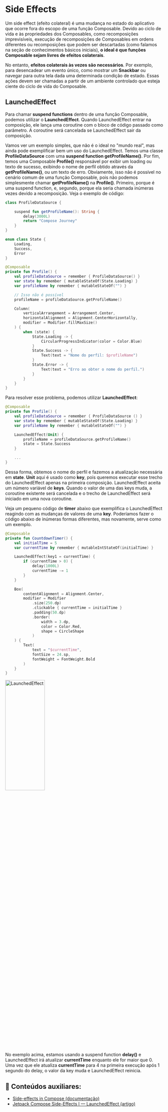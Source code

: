 # Side Effects

Um side effect (efeito colateral) é uma mudança no estado do aplicativo que ocorre fora do escopo de uma função Composable. Devido ao ciclo de vida e às propriedades dos Composables, como recomposições imprevisíveis, execução de recomposições de Composables em ordens diferentes ou recomposições que podem ser descartadas (como falamos na seção de conhecimentos básicos iniciais), **o ideal é que funções Composable sejam livres de efeitos colaterais**.

No entanto, **efeitos colaterais às vezes são necessários**. Por exemplo, para desencadear um evento único, como mostrar um **Snackbar** ou navegar para outra tela dada uma determinada condição de estado. Essas ações devem ser chamadas a partir de um ambiente controlado que esteja ciente do ciclo de vida do Composable.

## LaunchedEffect

Para chamar **suspend functions** dentro de uma função Composable, podemos utilizar o **LaunchedEffect**. Quando LaunchedEffect entrar na composição, ele lança uma coroutine com o bloco de código passado como parâmetro. A coroutine será cancelada se LaunchedEffect sair da composição.

Vamos ver um exemplo simples, que não é o ideal no "mundo real", mas ainda pode exemplificar bem um uso do LaunchedEffect. Temos uma classe **ProfileDataSource** com uma **suspend function getProfileName()**. Por fim, temos uma Composable **Profile()** responsável por exibir um loading ou texto de sucesso, exibindo o nome de perfil obtido através da **getProfileName()**, ou um texto de erro. Obviamente, isso não é possível no cenário comum de uma função Composable, pois não podemos simplesmente chamar **getProfileName()** na **Profile()**. Primeiro, porque é uma suspend function, e, segundo, porque ela seria chamada inúmeras vezes devido a recomposição. Veja o exemplo de código:

```kotlin
class ProfileDataSource {

    suspend fun getProfileName(): String {
        delay(3000L)
        return "Compose Journey"
    }
}

enum class State {
    Loading,
    Success,
    Error
}

@Composable
private fun Profile() {
    val profileDataSource = remember { ProfileDataSource() }
    var state by remember { mutableStateOf(State.Loading) }
    var profileName by remember { mutableStateOf("") }

    // Isso não é possível
    profileName = profileDataSource.getProfileName()

    Column(
        verticalArrangement = Arrangement.Center,
        horizontalAlignment = Alignment.CenterHorizontally,
        modifier = Modifier.fillMaxSize()
    ) {
        when (state) {
            State.Loading -> {
                CircularProgressIndicator(color = Color.Blue)
            }
            State.Success -> {
                Text(text = "Nome do perfil: $profileName")
            }
            State.Error -> {
                Text(text = "Erro ao obter o nome do perfil.")
            }
        }
    }
}
```

Para resolver esse problema, podemos utilizar **LaunchedEffect**:

```kotlin
@Composable
private fun Profile() {
    val profileDataSource = remember { ProfileDataSource () }
    var state by remember { mutableStateOf(State.Loading) }
    var profileName by remember { mutableStateOf("") }

    LaunchedEffect(Unit) {
        profileName = profileDataSource.getProfileName()
        state = State.Success
    }

    ...
}
```

Dessa forma, obtemos o nome do perfil e fazemos a atualização necessária em **state**. **Unit** aqui é usado como **key**, pois queremos executar esse trecho do LaunchedEffect apenas na primeira composição. LaunchedEffect aceita um número variável de **keys**. Quando o valor de uma das keys muda, a coroutine existente será cancelada e o trecho de LaunchedEffect será iniciado em uma nova coroutine.

Veja um pequeno código de **timer** abaixo que exemplifica o LaunchedEffect reagindo com as mudanças de valores de uma **key**. Poderíamos fazer o código abaixo de inúmeras formas diferentes, mas novamente, serve como um exemplo.

```kotlin
@Composable
private fun CountdownTimer() {
    val initialTime = 5
    var currentTime by remember { mutableIntStateOf(initialTime) }

    LaunchedEffect(key1 = currentTime) {
        if (currentTime > 0) {
            delay(1000L)
            currentTime -= 1
        }
    }

    Box(
        contentAlignment = Alignment.Center,
        modifier = Modifier
            .size(250.dp)
            .clickable { currentTime = initialTime }
            .padding(50.dp)
            .border(
                width = 3.dp,
                color = Color.Red,
                shape = CircleShape
            )
    ) {
        Text(
            text = "$currentTime",
            fontSize = 24.sp,
            fontWeight = FontWeight.Bold
        )
    }
}
```

<img src="../launchedeffect/img-01.gif" alt="LaunchedEffect" width="50%" height="30%"/>

No exemplo acima, estamos usando a suspend function **delay()** e LaunchedEffect irá atualizar **currentTime** enquanto ele for maior que 0. Uma vez que ele atualiza **currentTime** para 4 na primeira execução após 1 segundo do delay, o valor da key muda e LaunchedEffect reinicia.

## :link: Conteúdos auxiliares:
- [Side-effects in Compose (documentação)](https://developer.android.com/jetpack/compose/side-effects)
- [Jetpack Compose Side-Effects I — LaunchedEffect (artigo)](https://proandroiddev.com/jetpack-compose-side-effects-launchedeffect-59d2330d7834)
